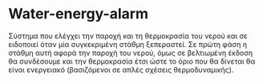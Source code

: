 # Water-energy-alarm

Σύστημα που ελέγχει την παροχή και τη θερμοκρασία του νερού και σε ειδοποιεί όταν μία συγκεκριμένη στάθμη ξεπεραστεί.
Σε πρώτη φάση η στάθμη αυτή αφορά την παροχή του νερού, όμως σε βελτιωμένη έκδοση θα συνδέσουμε και την θερμοκρασία
έτσι ώστε το όριο που θα δίνεται θα είναι ενεργειακό (βασιζόμενοι σε απλές σχέσεις θερμοδυναμικής).
